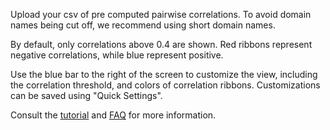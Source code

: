 Upload your csv of pre computed pairwise correlations. To avoid domain names being cut off, we recommend using short domain names. 

By default, only correlations above 0.4 are shown. Red ribbons represent negative correlations, while blue represent positive. 

Use the blue bar to the right of the screen to customize the view, including the correlation threshold, and colors of correlation ribbons. Customizations can be saved using "Quick Settings".

Consult the [tutorial](/tutorial) and [FAQ](/faq) for more information.
